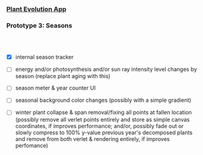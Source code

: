 ### [Plant Evolution App](https://github.com/matthewmain/plant_evolution_app) 
### Prototype 3: Seasons

<br>
<br>

- [X] internal season tracker
- [ ] energy and/or photosynthesis and/or sun ray intensity level changes by season (replace plant aging with this)
- [ ] season meter & year counter UI
- [ ] seasonal background color changes (possibly with a simple gradient)
- [ ] winter plant collapse & span removal/fixing all points at fallen location (possibly remove all verlet points entirely and store as simple canvas coordinates, if improves performance; and/or, possibly fade out or slowly compress to 100% y-value previous year's decomposed plants and remove from both verlet & rendering entirely, if improves perfomance)

